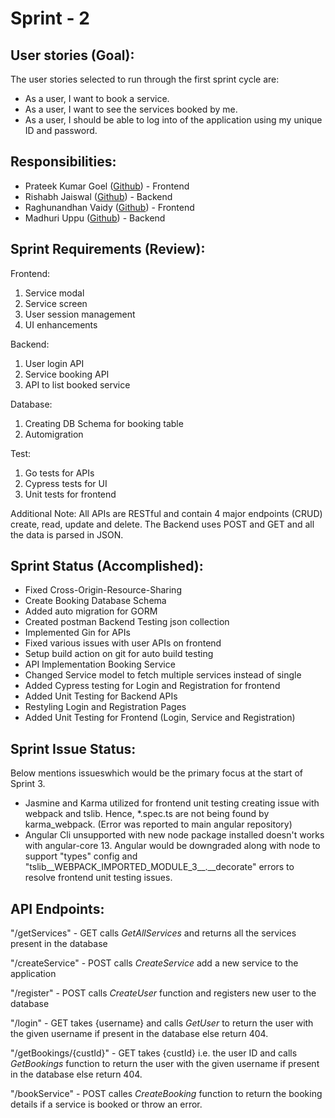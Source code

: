 # Sprint - 2

## User stories (Goal):

The user stories selected to run through the first sprint cycle are:
* As a user, I want to book a service.
* As a user, I want to see the services booked by me.
* As a user, I should be able to log into of the application using my unique ID and password.

## Responsibilities: 
* Prateek Kumar Goel ([Github](https://github.com/pkgprateek)) - Frontend
* Rishabh Jaiswal ([Github](https://github.com/rsj-rishabh)) - Backend
* Raghunandhan Vaidy ([Github](https://github.com/Skillic-Kaiser)) - Frontend
* Madhuri Uppu ([Github](https://github.com/MadhuriUppu)) - Backend

## Sprint Requirements (Review):
Frontend:
1.	Service modal
2.	Service screen
3.	User session management
4.	UI enhancements

Backend:
1.	User login API
2.	Service booking API
3.  API to list booked service

Database:
1.	Creating DB Schema for booking table
2.	Automigration

Test:
1.  Go tests for APIs
2.  Cypress tests for UI
3.  Unit tests for frontend

Additional Note:
All APIs are RESTful and contain 4 major endpoints (CRUD) create, read, update and delete. The Backend uses POST and GET and all the data is parsed in JSON.

## Sprint Status (Accomplished):

- Fixed Cross-Origin-Resource-Sharing
- Create Booking Database Schema
- Added auto migration for GORM
- Created postman Backend Testing json collection
- Implemented Gin for APIs
- Fixed various issues with user APIs on frontend
- Setup build action on git for auto build testing
- API Implementation Booking Service
- Changed Service model to fetch multiple services instead of single
- Added Cypress testing for Login and Registration for frontend
- Added Unit Testing for Backend APIs
- Restyling Login and Registration Pages
- Added Unit Testing for Frontend (Login, Service and Registration)


## Sprint Issue Status:

Below mentions issueswhich would be the primary focus at the start of Sprint 3.

- Jasmine and Karma utilized for frontend unit testing creating issue with webpack and tslib. Hence, *.spec.ts are not being found by karma_webpack. (Error was reported to main angular repository)
- Angular Cli unsupported with new node package installed doesn't works with angular-core 13. Angular would be downgraded along with node to support "types" config and "tslib__WEBPACK_IMPORTED_MODULE_3__.__decorate" errors to resolve frontend unit testing issues.



## API Endpoints:
"/getServices" - GET calls *GetAllServices* and returns all the services present in the database

"/createService" - POST calls *CreateService* add a new service to the application

"/register" - POST calls *CreateUser* function and registers new user to the database 
 
"/login" - GET takes {username} and calls *GetUser* to return the user with the given username if present in the database else return 404.

"/getBookings/{custId}" - GET takes {custId} i.e. the user ID and calls *GetBookings* function to return the user with the given username if present in the database else return 404.

"/bookService" - POST calles *CreateBooking* function to return the booking details if a service is booked or throw an error.
